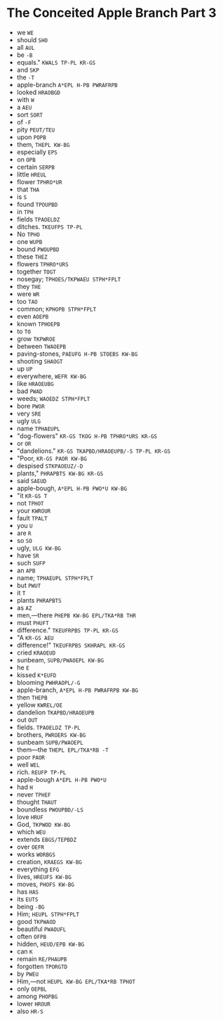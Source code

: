# The Conceited Apple Branch Part 3

* we `WE`
* should `SHO`
* all `AUL`
* be `-B`
* equals." `KWALS TP-PL KR-GS`
* and `SKP`
* the `-T`
* apple-branch `A*EPL H-PB PWRAFRPB`
* looked `HRAOBGD`
* with `W`
* a `AEU`
* sort `SORT`
* of `-F`
* pity `PEUT/TEU`
* upon `POPB`
* them, `THEPL KW-BG`
* especially `EPS`
* on `OPB`
* certain `SERPB`
* little `HREUL`
* flower `TPHRO*UR`
* that `THA`
* is `S`
* found `TPOUPBD`
* in `TPH`
* fields `TPAOELDZ`
* ditches. `TKEUFPS TP-PL`
* No `TPHO`
* one `WUPB`
* bound `PWOUPBD`
* these `THEZ`
* flowers `TPHRO*URS`
* together `TOGT`
* nosegay; `TPHOES/TKPWAEU STPH*FPLT`
* they `THE`
* were `WR`
* too `TAO`
* common; `KPHOPB STPH*FPLT`
* even `AOEPB`
* known `TPHOEPB`
* to `TO`
* grow `TKPWROE`
* between `TWAOEPB`
* paving-stones, `PAEUFG H-PB STOEBS KW-BG`
* shooting `SHAOGT`
* up `UP`
* everywhere, `WEFR KW-BG`
* like `HRAOEUBG`
* bad `PWAD`
* weeds; `WAOEDZ STPH*FPLT`
* bore `PWOR`
* very `SRE`
* ugly `ULG`
* name `TPHAEUPL`
* "dog-flowers" `KR-GS TKOG H-PB TPHRO*URS KR-GS`
* or `OR`
* "dandelions." `KR-GS TKAPBD/HRAOEUPB/-S TP-PL KR-GS`
* "Poor, `KR-GS PAOR KW-BG`
* despised `STKPAOEUZ/-D`
* plants," `PHRAPBTS KW-BG KR-GS`
* said `SAEUD`
* apple-bough, `A*EPL H-PB PWO*U KW-BG`
* "it `KR-GS T`
* not `TPHOT`
* your `KWROUR`
* fault `TPALT`
* you `U`
* are `R`
* so `SO`
* ugly, `ULG KW-BG`
* have `SR`
* such `SUFP`
* an `APB`
* name; `TPHAEUPL STPH*FPLT`
* but `PWUT`
* it `T`
* plants `PHRAPBTS`
* as `AZ`
* men,—there `PHEPB KW-BG EPL/TKA*RB THR`
* must `PHUFT`
* difference." `TKEUFRPBS TP-PL KR-GS`
* "A `KR-GS AEU`
* difference!" `TKEUFRPBS SKHRAPL KR-GS`
* cried `KRAOEUD`
* sunbeam, `SUPB/PWAOEPL KW-BG`
* he `E`
* kissed `K*EUFD`
* blooming `PWHRAOPL/-G`
* apple-branch, `A*EPL H-PB PWRAFRPB KW-BG`
* then `THEPB`
* yellow `KWREL/OE`
* dandelion `TKAPBD/HRAOEUPB`
* out `OUT`
* fields. `TPAOELDZ TP-PL`
* brothers, `PWROERS KW-BG`
* sunbeam `SUPB/PWAOEPL`
* them—the `THEPL EPL/TKA*RB -T`
* poor `PAOR`
* well `WEL`
* rich. `REUFP TP-PL`
* apple-bough `A*EPL H-PB PWO*U`
* had `H`
* never `TPHEF`
* thought `THAUT`
* boundless `PWOUPBD/-LS`
* love `HRUF`
* God, `TKPWOD KW-BG`
* which `WEU`
* extends `EBGS/TEPBDZ`
* over `OEFR`
* works `WORBGS`
* creation, `KRAEGS KW-BG`
* everything `EFG`
* lives, `HREUFS KW-BG`
* moves, `PHOFS KW-BG`
* has `HAS`
* its `EUTS`
* being `-BG`
* Him; `HEUPL STPH*FPLT`
* good `TKPWAOD`
* beautiful `PWAOUFL`
* often `OFPB`
* hidden, `HEUD/EPB KW-BG`
* can `K`
* remain `RE/PHAUPB`
* forgotten `TPORGTD`
* by `PWEU`
* Him,—not `HEUPL KW-BG EPL/TKA*RB TPHOT`
* only `OEPBL`
* among `PHOPBG`
* lower `HROUR`
* also `HR-S`

